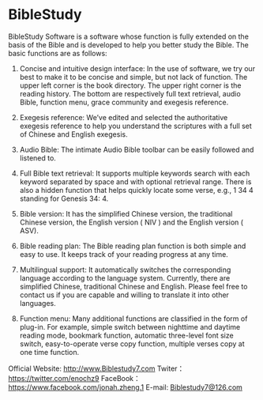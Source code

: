 
BibleStudy
======================

BibleStudy Software is a software whose function is fully extended on the basis of the Bible and is developed to help you better study the Bible. The basic functions are as follows:

1. Concise and intuitive design interface: In the use of software, we try our best to make it to be concise and simple, but not lack of function. The upper left corner is the book directory. The upper right corner is the reading history. The bottom are respectively full text retrieval, audio Bible, function menu, grace community and exegesis reference.

2. Exegesis reference: We’ve edited and selected the authoritative exegesis reference to help you understand the scriptures with a full set of Chinese and English exegesis.

3. Audio Bible: The intimate Audio Bible toolbar can be easily followed and listened to.

4. Full Bible text retrieval: It supports multiple keywords search with each keyword separated by space and with optional retrieval range. There is also a hidden function that helps quickly locate some verse, e.g., 1 34 4 standing for Genesis 34: 4.

5. Bible version: It has the simplified Chinese version, the traditional Chinese version, the English version ( NIV ) and the English version ( ASV).

6. Bible reading plan: The Bible reading plan function is both simple and easy to use. It keeps track of your reading progress at any time.

7. Multilingual support: It automatically switches the corresponding language according to the language system. Currently, there are simplified Chinese, traditional Chinese and English. Please feel free to contact us if you are capable and willing to translate it into other languages.

8. Function menu: Many additional functions are classified in the form of plug-in. For example, simple switch between nighttime and daytime reading mode, bookmark function, automatic three-level font size switch, easy-to-operate verse copy function, multiple verses copy at one time function.

Official Website: http://www.Biblestudy7.com
Twiter：https://twitter.com/enochz9
FaceBook：https://www.facebook.com/jonah.zheng.1
E-mail: Biblestudy7@126.com
